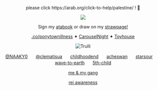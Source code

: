 <p align=center> please click https://arab.org/click-to-help/palestine/ ! 🍉
<p align=center> <img src=https://komarev.com/ghpvc/?username=NAAKY0&color=af8150&style=flat-square&label=scoobysnacks+that+I+get&base=200>
<p align=center> Sign my <a href="https://alienstage.atabook.org/">atabook</a> or draw on my <a href="https://naaky0.straw.page/">strawpage!</a> 
<p align=center> <a href="https://rentry.co/ponytownillness">.co/ponytownillness</a> ✦ <a href="https://x.com/carouselnights">CarouselNight</a> ✦ <a href="https://toyhou.se/NAAKY0">Toyhouse</a>
<p align=center> <body><img src="https://files.catbox.moe/nfo4md.png" alt="Trulli"</body>
<p align=center> <a href="https://github.com/naaky0">@NAAKY0</a>ᅠᅠ<a href="https://github.com/clematisua">@clematisua</a>ᅠᅠ<a href="https://github.com/childhoodend">childhoodend</a>ᅠᅠ<a href="https://github.com/acheswan">acheswan</a>ᅠᅠ<a href="https://github.com/starsour">starsour</a>ᅠᅠ<a href="https://github.com/wave-to-earth">wave-to-earth</a>ᅠᅠ<a href="https://github.com/5th-child">5th-child</a>
<p align=center> <a href="https://rentry.co/carouselnightdevs">me & my gang</a>

<p align=center> <a href="https://web.archive.org/web/20240523074239/https://rentry.co/reiawareness">rei awareness</a>
